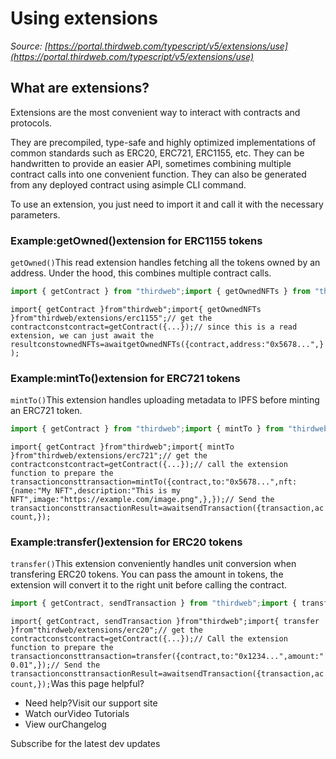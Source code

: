 # Using extensions

*Source: [https://portal.thirdweb.com/typescript/v5/extensions/use](https://portal.thirdweb.com/typescript/v5/extensions/use)*

## What are extensions?

Extensions are the most convenient way to interact with contracts and protocols.

They are precompiled, type-safe and highly optimized implementations of common standards such as ERC20, ERC721, ERC1155, etc. They can be handwritten to provide an easier API, sometimes combining multiple contract calls into one convenient function. They can also be generated from any deployed contract using asimple CLI command.

To use an extension, you just need to import it and call it with the necessary parameters.

### Example:getOwned()extension for ERC1155 tokens

`getOwned()`This read extension handles fetching all the tokens owned by an address. Under the hood, this combines multiple contract calls.

```typescript
import { getContract } from "thirdweb";import { getOwnedNFTs } from "thirdweb/extensions/erc1155"; // get the contractconst contract = getContract({...}); // since this is a read extension, we can just await the resultconst ownedNFTs = await getOwnedNFTs({	contract,	address: "0x5678...",});
```

`import{ getContract }from"thirdweb";import{ getOwnedNFTs }from"thirdweb/extensions/erc1155";// get the contractconstcontract=getContract({...});// since this is a read extension, we can just await the resultconstownedNFTs=awaitgetOwnedNFTs({contract,address:"0x5678...",});`
### Example:mintTo()extension for ERC721 tokens

`mintTo()`This extension handles uploading metadata to IPFS before minting an ERC721 token.

```typescript
import { getContract } from "thirdweb";import { mintTo } from "thirdweb/extensions/erc721"; // get the contractconst contract = getContract({...}); // call the extension function to prepare the transactionconst transaction = mintTo({	contract,	to: "0x5678...",    nft: {        name: "My NFT",        description: "This is my NFT",        image: "https://example.com/image.png",    },}); // Send the transactionconst transactionResult = await sendTransaction({  transaction,  account,});
```

`import{ getContract }from"thirdweb";import{ mintTo }from"thirdweb/extensions/erc721";// get the contractconstcontract=getContract({...});// call the extension function to prepare the transactionconsttransaction=mintTo({contract,to:"0x5678...",nft: {name:"My NFT",description:"This is my NFT",image:"https://example.com/image.png",},});// Send the transactionconsttransactionResult=awaitsendTransaction({transaction,account,});`
### Example:transfer()extension for ERC20 tokens

`transfer()`This extension conveniently handles unit conversion when transfering ERC20 tokens. You can pass the amount in tokens, the extension will convert it to the right unit before calling the contract.

```typescript
import { getContract, sendTransaction } from "thirdweb";import { transfer } from "thirdweb/extensions/erc20"; // get the contractconst contract = getContract({...}); // Call the extension function to prepare the transactionconst transaction = transfer({  contract,  to: "0x1234...",  amount: "0.01",}); // Send the transactionconst transactionResult = await sendTransaction({  transaction,  account,});
```

`import{ getContract, sendTransaction }from"thirdweb";import{ transfer }from"thirdweb/extensions/erc20";// get the contractconstcontract=getContract({...});// Call the extension function to prepare the transactionconsttransaction=transfer({contract,to:"0x1234...",amount:"0.01",});// Send the transactionconsttransactionResult=awaitsendTransaction({transaction,account,});`Was this page helpful?

* Need help?Visit our support site
* Watch ourVideo Tutorials
* View ourChangelog

Subscribe for the latest dev updates

